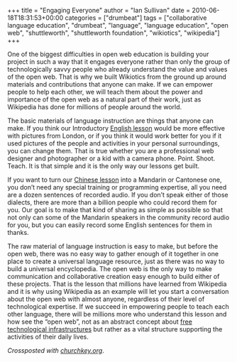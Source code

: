 +++
title = "Engaging Everyone"
author = "Ian Sullivan"
date = 2010-06-18T18:31:53+00:00
categories = ["drumbeat"]
tags = ["collaborative language education", "drumbeat", "language", "language education", "open web", "shuttleworth", "shuttleworth foundation", "wikiotics", "wikipedia"]
+++

One of the biggest difficulties in open web education is building your project in such a way that it engages everyone rather than only the group of technologically savvy people who already understand the value and values of the open web. That is why we built Wikiotics from the ground up around materials and contributions that anyone can make. If we can empower people to help each other, we will teach them about the power and importance of the open web as a natural part of their work, just as Wikipedia has done for millions of people around the world.

The basic materials of language instruction are things that anyone can make. If you think our Introductory [English lesson](https://wikiotics.org/en/Introduction) would be more effective with pictures from London, or if you think it would work better for you if it used pictures of the people and activities in your personal surroundings, you can change them. That is true whether you are a professional web designer and photographer or a kid with a camera phone. Point. Shoot. Teach. It is that simple and it is the only way our lessons get built.

If you want to turn our [Chinese lesson](https://wikiotics.org/en/Chinese_lesson_-_Introduction) into a Mandarin or Cantonese one, you don’t need any special training or programming expertise, all you need are a dozen sentences of recorded audio. If you don’t speak either of those dialects, there are more than a billion people who could record them for you. Our goal is to make that kind of sharing as simple as possible so that not only can some of the Mandarin speakers in the community record audio for you, but you can easily record some English sentences for them in thanks.

The raw material of language instruction is easy to make, but before the open web, there was no easy way to gather enough of it together in one place to create a universal language resource, just as there was no way to build a universal encyclopedia. The open web is the only way to make communication and collaborative creation easy enough to build either of these projects. That is the lesson that millions have learned from Wikipedia and it is why using Wikipedia as an example will let you start a conversation about the open web with almost anyone, regardless of their level of technological expertise. If we succeed in empowering people to teach each other language, there will be millions more who understand this lesson and how see the “open web”, not as an abstract concept about [free technological infrastructures](https://xkcd.com/743/) but rather as a vital structure supporting the activities of their daily lives.

*Crossposted with [churchkey.org](http://web.archive.org/web/20160326005113/http://churchkey.org/2010/06/18/engaging-everyone/)*.

